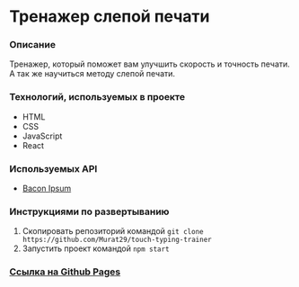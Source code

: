 # Тренажер слепой печати

### Описание
Тренажер, который поможет вам улучшить скорость и точность печати. А так же научиться методу слепой печати.

### Технологий, используемых в проекте
* HTML
* CSS
* JavaScript
* React

### Используемых API
* [Bacon Ipsum](https://baconipsum.com/json-api/)

### Инструкциями по развертыванию
1) Скопировать репозиторий командой `git clone https://github.com/Murat29/touch-typing-trainer`
2) Запустить проект командой `npm start`

### [Ссылка на Github Pages](https://murat29.github.io/touch-typing-trainer/)
